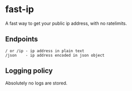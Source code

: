 # fast-ip
A fast way to get your public ip address, with no ratelimits.

## Endpoints
```
/ or /ip - ip address in plain text
/json    - ip address encoded in json object
```

## Logging policy
Absolutely no logs are stored.
